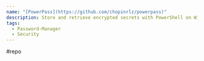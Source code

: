 ```yaml
---
name: "[PowerPass](https://github.com/chopinrlz/powerpass)"
description: Store and retrieve encrypted secrets with PowerShell on Windows, Linux, or MacOS and also from KeePass 2 databases on Windows
tags:
  - Password-Manager
  - Security
---
```

#repo